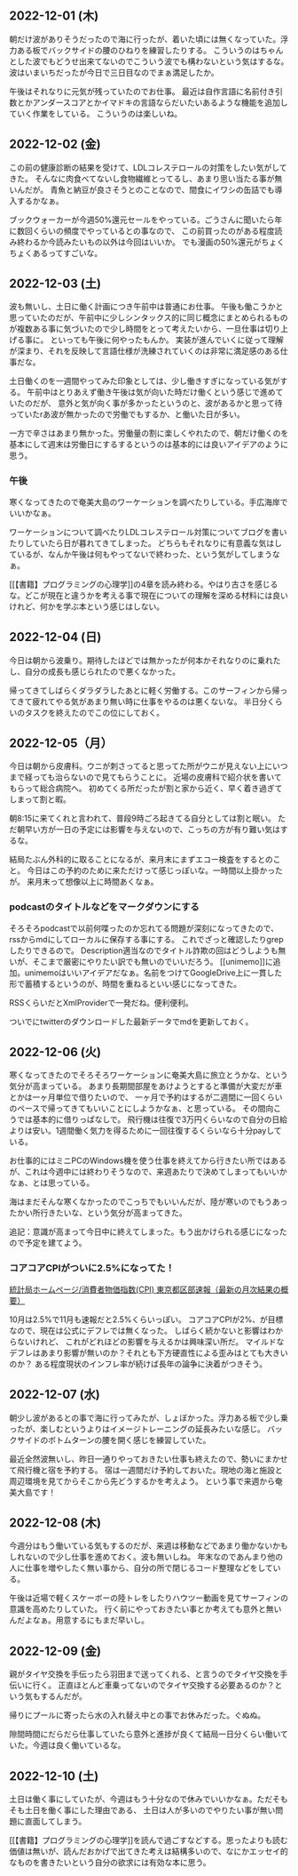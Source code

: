 ## 2022-12-01 (木)

朝だけ波がありそうだったので海に行ったが、着いた頃には無くなっていた。浮力ある板でバックサイドの腰のひねりを練習したりする。
こういうのはちゃんとした波でもどうせ出来てないのでこういう波でも構わないという気はするな。
波はいまいちだったが今日で三日目なのでまぁ満足したか。

午後はそれなりに元気が残っていたのでお仕事。
最近は自作言語に名前付き引数とかアンダースコアとかイマドキの言語ならだいたいあるような機能を追加していく作業をしている。
こういうのは楽しいね。

## 2022-12-02 (金)

この前の健康診断の結果を受けて、LDLコレステロールの対策をしたい気がしてきた。
そんなに肉食べてないし食物繊維とってるし、あまり思い当たる事が無いんだが。
青魚と納豆が良さそうとのことなので、間食にイワシの缶詰でも導入するかなぁ。

ブックウォーカーが今週50%還元セールをやっている。ごうさんに聞いたら年に数回くらいの頻度でやっているとの事なので、
この前買ったのがある程度読み終わるか今読みたいもの以外は今回はいいか。
でも漫画の50%還元がちょくちょくあるってすごいな。

## 2022-12-03 (土)

波も無いし、土日に働く計画につき午前中は普通にお仕事。
午後も働こうかと思っていたのだが、午前中に少しシンタックス的に同じ概念にまとめられるものが複数ある事に気づいたので少し時間をとって考えたいから、一旦仕事は切り上げる事に。
といっても午後に何やったもんか。
実装が進んでいくに従って理解が深まり、それを反映して言語仕様が洗練されていくのは非常に満足感のある仕事だな。

土日働くのを一週間やってみた印象としては、少し働きすぎになっている気がする。
午前中はとりあえず働き午後は気が向いた時だけ働くという感じで進めていたのだが、
意外と気が向く事が多かったというのと、波があるかと思って待っていたrあ波が無かったので労働でもするか、と働いた日が多い。

一方で辛さはあまり無かった。労働量の割に楽しくやれたので、朝だけ働くのを基本にして週末は労働日にするするというのは基本的には良いアイデアのように思う。

### 午後

寒くなってきたので奄美大島のワーケーションを調べたりしている。手広海岸でいいかなぁ。

ワーケーションについて調べたりLDLコレステロール対策についてブログを書いたりしていたら日が暮れてきてしまった。
どちらもそれなりに有意義な気はしているが、なんか午後は何もやってないで終わった、という気がしてしまうなぁ。

[[【書籍】プログラミングの心理学]]の4章を読み終わる。やはり古さを感じるな。どこが現在と違うかを考える事で現在についての理解を深める材料には良いけれど、何かを学ぶ本という感じはしない。

## 2022-12-04 (日)

今日は朝から波乗り。期待したほどでは無かったが何本かそれなりのに乗れたし、自分の成長も感じられたので悪くなかった。

帰ってきてしばらくダラダラしたあとに軽く労働する。このサーフィンから帰ってきて疲れてやる気があまり無い時に仕事をやるのは悪くないな。
半日分くらいのタスクを終えたのでこの位にしておく。

## 2022-12-05（月）

今日は朝から皮膚科。ウニが刺さってると思ってた所がウニが見えない上にいつまで経っても治らないので見てもらうことに。
近場の皮膚科で紹介状を書いてもらって総合病院へ。
初めてくる所だったが割と家から近く、早く着き過ぎてしまって割と暇。

朝8:15に来てくれと言われて、普段9時ごろ起きてる自分としては割と眠い。
ただ朝早い方が一日の予定には影響を与えないので、こっちの方が有り難い気はするな。

結局たぶん外科的に取ることになるが、来月末にまずエコー検査をするとのこと。
今日はこの予約のために来ただけって感じっぽいな。一時間以上掛かったが。
来月末って想像以上に時間あくなぁ。

### podcastのタイトルなどをマークダウンにする

そろそろpodcastで以前何喋ったのか忘れてる問題が深刻になってきたので、rssからmdにしてローカルに保存する事にする。
これでざっと確認したりgrepしたりできるので。
Description適当なのでタイトル詐欺の回はどうしようも無いが、そこまで厳密にやりたい訳でも無いのでいいだろう。
[[unimemo]]に追加。unimemoはいいアイデアだなぁ。名前をつけてGoogleDrive上に一貫した形で蓄積するというのが、時間を重ねるといい感じになってきた。

RSSくらいだとXmlProviderで一発だね。便利便利。

ついでにtwitterのダウンロードした最新データでmdを更新しておく。

## 2022-12-06 (火)

寒くなってきたのでそろそろワーケーションに奄美大島に旅立とうかな、という気分が高まっている。
あまり長期間部屋をあけようとすると準備が大変だが車とかは一ヶ月単位で借りたいので、
一ヶ月で予約はするが二週間に一回くらいのペースで帰ってきてもいいことにしようかなぁ、と思っている。
その間向こうでは基本的に借りっぱなしで。
飛行機は往復で3万円くらいなので自分の日給よりは安い。1週間働く気力を得るために一回往復するくらいなら十分payしている。

お仕事的にはミニPCのWindows機を使う仕事を終えてから行きたい所ではあるが、これは今週中には終わりそうなので、来週あたりで決めてしまってもいいかなぁ、とは思っている。

海はまだそんな寒くなかったのでこっちでもいいんだが、陸が寒いのでもうあったかい所行きたいな、という気分が高まってきた。

追記：意識が高まって今日中に終えてしまった。もう出かけられる感じになったので予定を建てよう。

### コアコアCPIがついに2.5%になってた！

[統計局ホームページ/消費者物価指数(CPI) 東京都区部速報（最新の月次結果の概要）](https://www.stat.go.jp/data/cpi/sokuhou/tsuki/index-t.html) 

10月は2.5%で11月も速報だと2.5%くらいっぽい。
コアコアCPIが2%、が目標なので、現在は公式にデフレでは無くなった。
しばらく続かないと影響はわからないけれど、
これがどれほどの影響を与えるかは興味深い所だ。
マイルドなデフレはあまり影響が無いのか？それとも下方硬直性による歪みはとても大きいのか？
ある程度現状のインフレ率が続けば長年の論争に決着がつきそう。

## 2022-12-07 (水)

朝少し波があるとの事で海に行ってみたが、しょぼかった。浮力ある板で少し乗ったが、楽しむというよりはイメージトレーニングの延長みたいな感じ。
バックサイドのボトムターンの腰を開く感じを練習していた。

最近全然波無いし、昨日一通りやっておきたい仕事も終えたので、勢いにまかせて飛行機と宿を予約する。
宿は一週間だけ予約しておいた。現地の海と施設と周辺環境を見てからそこから先どうするかを考えよう。
という事で来週から奄美大島です！

## 2022-12-08 (木)

今週分はもう働いている気もするのだが、来週は移動などであまり働かないかもしれないので少し仕事を進めておく。波も無いしね。
年末なのであんまり他の人に仕事を増やしたく無い事から、自分の所で閉じるコード整理などをしている。

午後は近場で軽くスケーボーの陸トレをしたりハウツー動画を見てサーフィンの意識を高めたりしていた。
行く前にやっておきたい事とか考えても意外と無いんだよなぁ。用意するにもまだ早いし。

## 2022-12-09 (金)

親がタイヤ交換を手伝ったら羽田まで送ってくれる、と言うのでタイヤ交換を手伝いに行く。
正直ほとんど車乗ってないのでタイヤ交換する必要あるのか？という気もするんだが。

帰りにプールに寄ったら水の入れ替え中との事でお休みだった。ぐぬぬ。

隙間時間にだらだら仕事していたら意外と進捗が良くて結局一日分くらい働いていた。今週は良く働いているな。

## 2022-12-10 (土)

土日は働く事にしていたが、今週はもう十分なので休みでいいかなぁ。ただそもそも土日を働く事にした理由である、
土日は人が多いのでやりたい事が無い問題に直面してしまう。

[[【書籍】プログラミングの心理学]]を読んで過ごすなどする。思ったよりも読む価値は無いが、読んだおかげで出てきた考えは結構多いので、なにかエッセイ的なものを書きたいという自分の欲求には有効な本に思う。